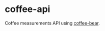 coffee-api
===============

Coffee measurements API using [coffee-bear](https://github.com/stevenschobert/coffee-bear).

